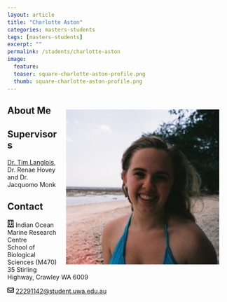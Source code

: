 ```yaml
---
layout: article
title: "Charlotte Aston"
categories: masters-students
tags: [masters-students]
excerpt: ""
permalink: /students/charlotte-aston
image:
  feature: 
  teaser: square-charlotte-aston-profile.png
  thumb: square-charlotte-aston-profile.png
---
```

## 
<img src='/images/square-charlotte-aston-profile.png' align='right' width="350" hspace="20" vspace="10">

## About Me

## Supervisors
[Dr. Tim Langlois](https://uwamegfisheries.github.io/researchers/tim-langlois/ "Tim Langlois"), Dr. Renae Hovey and Dr. Jacquomo Monk

## Contact
<img src='/images/icons/building-regular.svg' width="15px"> Indian Ocean Marine Research Centre <br>
School of Biological Sciences (M470)<br>
35 Stirling Highway, Crawley WA 6009</p>

<img src='/images/icons/envelope-regular.svg' width="15px"> <a href="mailto:22291142@student.uwa.edu.au">22291142@student.uwa.edu.au</a><br>
